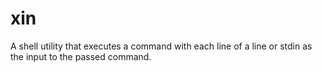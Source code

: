 xin
===

A shell utility that executes a command with each line of a line or stdin as the input to the passed command.